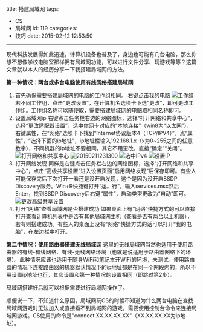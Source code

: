 title: 搭建局域网
tags:
  - CS
  - 局域网
id: 119
categories:
  - 技巧
date: 2015-02-12 12:53:50
---

现代科技发展得如此迅速，计算机设备也普及了，身边也可能有几台电脑，那么你想不想像学校电脑室那样拥有局域网功能，可以进行文件分享、玩游戏等等？这篇文章就以本人的经历分享一下我搭建局域网的方法。

<!--more-->

**第一种情况：两台或多台电脑使用有线网络搭建局域网**

1. 首先确保需要搭建局域网的电脑的工作组相同。
右键点击我的电脑
![工作组](http://qiniu.e12e.com/2015/02/12/20150211225711.png)
若不同工作组，点击“更改设置”，在计算机名选项卡下选“更改”，即可更改工作组。工作组名称可以随便取，需要搭建局域网的电脑取相同名称即可。
2. 设置局域网ip
右键点击任务栏右边的网络图标，选择“打开网络和共享中心”，选择“更改适配器设置”，选中你网卡对应的“本地连接”（win8为“以太网”），右键属性，在“网络”选项卡下找到“Internet协议版本4（TCP/IPV4）”，点“属性”，“选择下面的ip地址”，ip地址栏输入192.168.1.x（x为0~255之间的任意数字），不同机器的ip地址不要相同，其它不用更改，直接“确定”“关闭”。
![打开网络和共享中心](http://qiniu.e12e.com/2015/02/12/20150211231039.png)
![20150211231300](http://qiniu.e12e.com/2015/02/12/20150211231300.png)
![选中IPv4](http://qiniu.e12e.com/2015/02/12/20150211231755.png)
![设置IP](http://qiniu.e12e.com/2015/02/12/20150211232122.png)
3. 打开网络发现
同样是右键点击任务栏右边的网络图标，选择“打开网络和共享中心”，点击“高级共享设置”进入设置页面“启用网络发现”后保存即可。有些人可能保存完后下次打开一看还是没开启发现，这个是因为没开启SSDP Discovery服务。Win+R快捷键打开“运。行”，输入services.msc然后Enter，找到SSDP Discovery后右键“属性”，启动类型更改为“自动”即可。
![更改高级共享设置](http://qiniu.e12e.com/2015/02/12/20150212102038.png)
4. 打开“网络”查看局域网是否搭建成功
如果桌面上有“网络”快捷方式的可以直接打开查看计算机列表中是否有其他局域网主机（查看是否有两台以上机器），若有则搭建成功。有些人的桌面上没有“网络”快捷方式的话可以打开“我的电脑”，在左边栏中打开。


**第二中情况：使用路由器搭建无线局域网**
这里的无线局域网当然也适用于使用路由器的有线-有线网络、有线-无线网络环境（也就是说适用于路由器网络下的环境）。此种情况应该也适用于随身WiFi和笔记本开WiFi的环境，未测试。使用路由器的情况下连接路由器的机器默认情况下的ip地址都是在同一个网段内的，所以不用设置ip地址也行，其它设置和第一种情况的设置相同（即跳过第2步）。

局域网搭建好后就可以根据需要进行局域网操作了。

顺便说一下，不知道什么原因，局域网玩CS的时候不知道为什么两台电脑在查找局域网游戏时无法加入或直接看不到局域网的游戏，需要使用控制台命令来连接局域网游戏。CS使用的命令是"connect XX.XX.XX.XX"（XX.XX.XX.XX为ip地址）。